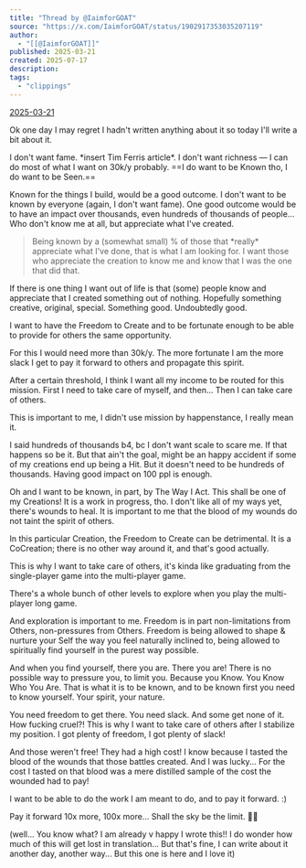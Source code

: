 ```yaml
---
title: "Thread by @IaimforGOAT"
source: "https://x.com/IaimforGOAT/status/1902917353035207119"
author:
  - "[[@IaimforGOAT]]"
published: 2025-03-21
created: 2025-07-17
description:
tags:
  - "clippings"
---
```

[2025-03-21](https://x.com/IaimforGOAT/status/1902917345296695538)

Ok one day I may regret I hadn't written anything about it so today I'll write a bit about it.

I don't want fame. \*insert Tim Ferris article\*. I don't want richness — I can do most of what I want on 30k/y probably. ==I do want to be Known tho, I do want to be Seen.==

Known for the things I build, would be a good outcome. I don't want to be known by everyone (again, I don't want fame). One good outcome would be to have an impact over thousands, even hundreds of thousands of people... Who don't know me at all, but appreciate what I've created.

> Being known by a (somewhat small) % of those that \*really\* appreciate what I've done, that is what I am looking for. I want those who appreciate the creation to know me and know that I was the one that did that.

If there is one thing I want out of life is that (some) people know and appreciate that I created something out of nothing. Hopefully something creative, original, special. Something good. Undoubtedly good.

I want to have the Freedom to Create and to be fortunate enough to be able to provide for others the same opportunity.

For this I would need more than 30k/y. The more fortunate I am the more slack I get to pay it forward to others and propagate this spirit.

After a certain threshold, I think I want all my income to be routed for this mission. First I need to take care of myself, and then... Then I can take care of others.

This is important to me, I didn't use mission by happenstance, I really mean it.

I said hundreds of thousands b4, bc I don't want scale to scare me. If that happens so be it. But that ain't the goal, might be an happy accident if some of my creations end up being a Hit. But it doesn't need to be hundreds of thousands. Having good impact on 100 ppl is enough.

Oh and I want to be known, in part, by The Way I Act. This shall be one of my Creations! It is a work in progress, tho. I don't like all of my ways yet, there's wounds to heal. It is important to me that the blood of my wounds do not taint the spirit of others.

In this particular Creation, the Freedom to Create can be detrimental. It is a CoCreation; there is no other way around it, and that's good actually.

This is why I want to take care of others, it's kinda like graduating from the single-player game into the multi-player game.

There's a whole bunch of other levels to explore when you play the multi-player long game.

And exploration is important to me. Freedom is in part non-limitations from Others, non-pressures from Others. Freedom is being allowed to shape & nurture your Self the way you feel naturally inclined to, being allowed to spiritually find yourself in the purest way possible.

And when you find yourself, there you are. There you are! There is no possible way to pressure you, to limit you. Because you Know. You Know Who You Are. That is what it is to be known, and to be known first you need to know yourself. Your spirit, your nature.

You need freedom to get there. You need slack. And some get none of it. How fucking cruel?! This is why I want to take care of others after I stabilize my position. I got plenty of freedom, I got plenty of slack!

And those weren't free! They had a high cost! I know because I tasted the blood of the wounds that those battles created. And I was lucky... For the cost I tasted on that blood was a mere distilled sample of the cost the wounded had to pay!

I want to be able to do the work I am meant to do, and to pay it forward. :)

Pay it forward 10x more, 100x more... Shall the sky be the limit. 🥰😇

(well... You know what? I am already v happy I wrote this!! I do wonder how much of this will get lost in translation... But that's fine, I can write about it another day, another way... But this one is here and I love it)
